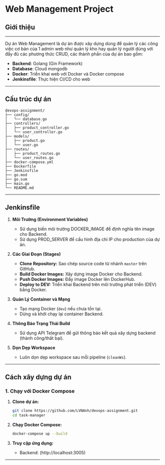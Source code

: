 # **Web Management Project**

## Giới thiệu
---
Dự án Web Management là dự án được xây dựng dùng để quản lý các công việc cơ bản của 1 admin web như quản lý kho hay quản lý người dùng với đầy đủ các phương thức CRUD, các thành phần của dự án bao gồm:
- **Backend**: Golang (Gin Framework)
- **Database**: Cloud mongodb
- **Docker**: Triển khai web với Docker và Docker compose
- **Jenkinsfile**: Thực hiện CI/CD cho web
---
## Cấu trúc dự án

```plaintext
devops-assignment/
├── config/
│   └── database.go
├── controllers/
│   ├── product_controller.go
│   └── user_controller.go
├── models/
│   ├── product.go
│   └── user.go
├── routes/
│   ├── product_routes.go
│   └── user_routes.go
├── docker-compose.yml
├── Dockerfile
├── Jenkinsfile
├── go.mod
├── go.sum
├── main.go
└── README.md
```
---
## **Jenkinsfile**

1. **Môi Trường (Environment Variables)**  
   - Sử dụng biến môi trường DOCKER_IMAGE để định nghĩa tên image cho Backend.
   - Sử dụng PROD_SERVER để cấu hình địa chỉ IP cho production của dự án.

2. **Các Giai Đoạn (Stages)**  
   - **Clone Repository:** Sao chép source code từ nhánh `master` trên GitHub.  
   - **Build Docker Images:** Xây dựng image Docker cho Backend.  
   - **Push Docker Images:** Đẩy image Docker lên DockerHub.  
   - **Deploy to DEV:** Triển khai Backend trên môi trường phát triển (DEV) bằng Docker.  

3. **Quản Lý Container và Mạng**  
   - Tạo mạng Docker (`dev`) nếu chưa tồn tại.  
   - Dừng và khởi chạy lại container Backend.  

5. **Thông Báo Trạng Thái Build**  
   - Sử dụng API Telegram để gửi thông báo kết quả xây dựng backend (thành công/thất bại).  

6. **Dọn Dẹp Workspace**  
   - Luôn dọn dẹp workspace sau mỗi pipeline (`cleanWs`).  

---  

## **Cách xây dựng dự án**

###  **1. Chạy với Docker Compose**

1. **Clone dự án:**
   ```bash
   git clone https://github.com/LVNAnh/devops-assignment.git
   cd task-manager
   ```

2. **Chạy Docker Compose:**
   ```bash
   docker-compose up --build
   ```

3. **Truy cập ứng dụng:**
   - Backend: (http://localhost:3005)  

---

